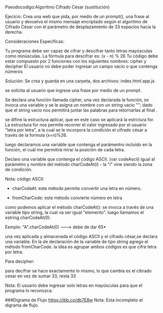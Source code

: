Pseudocodigo:Algoritmo Cifrado César (sustitución)

Ejecicio: 
Crea una web que pida, por medio de un prompt(), una frase al usuario y devuelva el mismo mensaje encriptado según el algoritmo de Cifrado César con el parámetro de desplazamiento de 33 espacios hacia la derecha.

Consideraciones Específicas:

Tu programa debe ser capaz de cifrar y descifrar tanto letras mayúsculas como minúsculas. La fórmula para descifrar es: (x - n) % 26
Tu código debe estar compuesto por 2 funciones con los siguientes nombres: cipher y decipher
El usuario no debe poder ingresar un campo vacío o que contenga números

Solución:
Se crea y guarda en una carpeta, dos archivos:
index.html
app.js

se solicita al usuario que ingrese 
una frase  por medio de un prompt.

Se declara una función llamada cipher, una vez declarada la función, se invoca una variable y se le asigna un nombre con un string vacio ""; dado que el string vacio nos permitirá juntar las palabras para retornarlas al final .

se difine la estructura aplicar, que en este caso se aplicará la estrctura for. La estructura for nos permite recorrer el valor ingresado por el usuario "letra por letra", a la cual se le incorpora la condición el cifrado césar a través de la formula (x+n)%26.

luego declaramos una variable que contenga el parámentro incluido en la función, el cuál me permitirá mirar la posición de cada letra.

Declaro una variable que contenga el código ASCII. (var codeAscii)
igual al parámetro y nombre del método charCodeAt(i) - la "i" vine siendo la zona de condición.


Nota:
código ASCII: 
* charCodeAt: este método permite convertir una letra en número.

* fromCharCode: este método convierte número en letra 

como podemos aplicar el método charCodeAt():
se invoca a través de una variable tipo string, la cual va ser igual "elemento".
luego llamamos el estring.charCodeAt(0). 

Eemplo: 
"A".charCodeAt(0) ---> debe de dar 65*

una vez aplicada y almacenada el código ASCII y el cifrado césar,se declara una variable. 
En la de declaración de la variable de tipo string agrego el método fromCharCode. la idea es agrupar ambos códigos es que cifre letra por letra. 
 


 Para decipher:

 para decifrar se hace exactamente lo mismo, lo que cambia es el cibrado cesar en vez de sumar 33, resta 33 

Nota: El usuario debe ingresar solo letras en mayúsculas para que el programa lo reconozca.   


###Digrama de Flujo
https://ibb.co/db7E8w
Nota: Esta incompleto el digrama de flujo.







